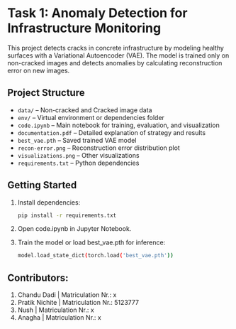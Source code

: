 # Task 1: Anomaly Detection for Infrastructure Monitoring

This project detects cracks in concrete infrastructure by modeling healthy surfaces with a Variational Autoencoder (VAE). The model is trained only on non-cracked images and detects anomalies by calculating reconstruction error on new images.

## Project Structure

- `data/` – Non-cracked and Cracked image data  
- `env/` – Virtual environment or dependencies folder  
- `code.ipynb` – Main notebook for training, evaluation, and visualization  
- `documentation.pdf` – Detailed explanation of strategy and results  
- `best_vae.pth` – Saved trained VAE model  
- `recon-error.png` – Reconstruction error distribution plot  
- `visualizations.png` – Other visualizations 
- `requirements.txt` – Python dependencies


## Getting Started

1. Install dependencies:
   ```bash
   pip install -r requirements.txt
    ```

2. Open code.ipynb in Jupyter Notebook.

3. Train the model or load best_vae.pth for inference:
    ```bash
    model.load_state_dict(torch.load('best_vae.pth'))
    ```

## Contributors:
1. Chandu Dadi | Matriculation Nr.: x
2. Pratik Nichite | Matriculation Nr.: 5123777
3. Nush | Matriculation Nr.: x
4. Anagha | Matriculation Nr.: x